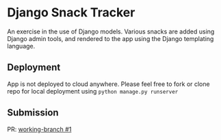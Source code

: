 # Django Snack Tracker

An exercise in the use of Django models. Various snacks are added using Django admin tools, and rendered to the app using the Django templating language.

## Deployment

App is not deployed to cloud anywhere. Please feel free to fork or clone repo for local deployment using `python manage.py runserver`

## Submission

PR: [working-branch #1](http.cats)